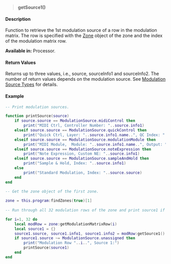>**getSource1()**

#### Description

Function to retrieve the 1st modulation source of a row in the modulation matrix. The row is specified with the [Zone](./Zone.md) object of the zone and the index of the modulation matrix row.

**Available in:** Processor.

#### Return Values

Returns up to three values, i.e., source, sourceInfo1 and sourceInfo2. The number of return values depends on the modulation source. See [Modulation Source Types](./Modulation-Source-Types.md) for details.

#### Example

```lua
-- Print modulation sources.

function printSource(source)
    if source.source == ModulationSource.midiControl then
        print("MIDI Ctrl, Controller Number: "..source.info1)
    elseif source.source == ModulationSource.quickControl then
        print("Quick Ctrl, Layer: "..source.info1.name..", QC Index: "..source.info2)
    elseif source.source == ModulationSource.modulationModule then
        print("MIDI Module,  Module: "..source.info1.name..", Output: "..source.info2)
    elseif source.source == ModulationSource.noteExpression then
        print("Note Expression, Custom NE: "..source.info1)
    elseif source.source == ModulationSource.sampleAndHold then
        print("Sample & Hold, Index: "..source.info1)
    else
        print("Standard Modulation, Index: "..source.source)
    end
end
 
-- Get the zone object of the first zone.

zone = this.program:findZones(true)[1]
 
-- Run through all 32 modulation rows of the zone and print source1 if assigned.

for i=1, 32 do
    local modRow = zone:getModulationMatrixRow(i)
    local source1 = {}
    source1.source, source1.info1, source1.info2 = modRow:getSource1()
    if source1.source ~= ModulationSource.unassigned then
        print("Modulation Row "..i..", Source 1:")
        printSource(source1)
    end
end
```
